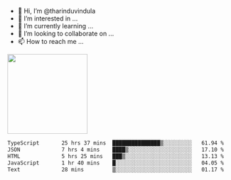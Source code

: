 - 👋 Hi, I’m @tharinduvindula
- 👀 I’m interested in ...
- 🌱 I’m currently learning ...
- 💞️ I’m looking to collaborate on ...
- 📫 How to reach me ...

<!---
tharinduvindula/tharinduvindula is a ✨ special ✨ repository because its `README.md` (this file) appears on your GitHub profile.
You can click the Preview link to take a look at your changes.
--->

<img height="180em" src="https://github-readme-stats.vercel.app/api?username=tharinduvindula&show_icons=true&hide_border=false&&count_private=true&include_all_commits=true" />


<!--START_SECTION:waka-->

```txt
TypeScript       25 hrs 37 mins  ███████████████▒░░░░░░░░░   61.94 %
JSON             7 hrs 4 mins    ████▒░░░░░░░░░░░░░░░░░░░░   17.10 %
HTML             5 hrs 25 mins   ███▒░░░░░░░░░░░░░░░░░░░░░   13.13 %
JavaScript       1 hr 40 mins    █░░░░░░░░░░░░░░░░░░░░░░░░   04.05 %
Text             28 mins         ▒░░░░░░░░░░░░░░░░░░░░░░░░   01.17 %
```

<!--END_SECTION:waka-->
